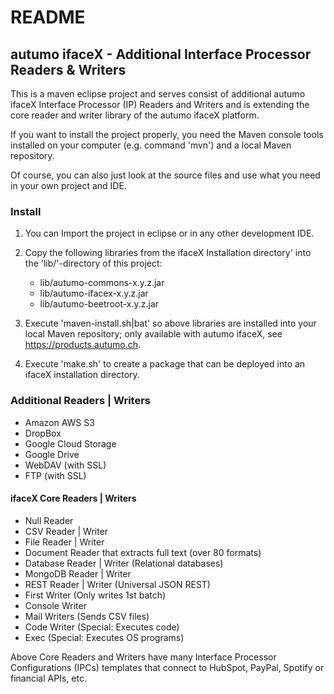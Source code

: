 # README

## autumo ifaceX - Additional Interface Processor Readers & Writers

This is a maven eclipse project and serves consist of additional autumo ifaceX 
Interface Processor (IP) Readers and Writers and is extending the core reader
and writer library of the autumo ifaceX platform.

If you want to install the project properly, you need the Maven console
tools installed on your computer (e.g. command 'mvn') and a local Maven
repository.

Of course, you can also just look at the source files and use what you need
in your own project and IDE.

### Install

1.	You can Import the project in eclipse or in any other development IDE.

2.	Copy the following libraries from the ifaceX Installation directory'
	into the 'lib/'-directory of this project:
	
	- lib/autumo-commons-x.y.z.jar
	- lib/autumo-ifacex-x.y.z.jar
	- lib/autumo-beetroot-x.y.z.jar
	
3.	Execute 'maven-install.sh|bat' so above libraries are installed into 
	your local Maven repository; only available with autumo ifaceX, see
	https://products.autumo.ch.
	
4.	Execute 'make.sh' to create a package that can be deployed into an
	ifaceX installation directory. 

### Additional Readers | Writers

- Amazon AWS S3
- DropBox
- Google Cloud Storage
- Google Drive
- WebDAV (with SSL)
- FTP (with SSL)

#### ifaceX Core Readers | Writers

 - Null Reader
 - CSV Reader | Writer
 - File Reader | Writer
 - Document Reader that extracts full text (over 80 formats)
 - Database Reader | Writer (Relational databases)
 - MongoDB Reader | Writer
 - REST Reader | Writer (Universal JSON REST)
 - First Writer (Only writes 1st batch)
 - Console Writer
 - Mail Writers (Sends CSV files)
 - Code Writer (Special: Executes code)
 - Exec (Special: Executes OS programs)
 
Above Core Readers and Writers have many Interface Processor Configurations (IPCs)
templates that connect to HubSpot, PayPal, Spotify or financial APIs, etc.
